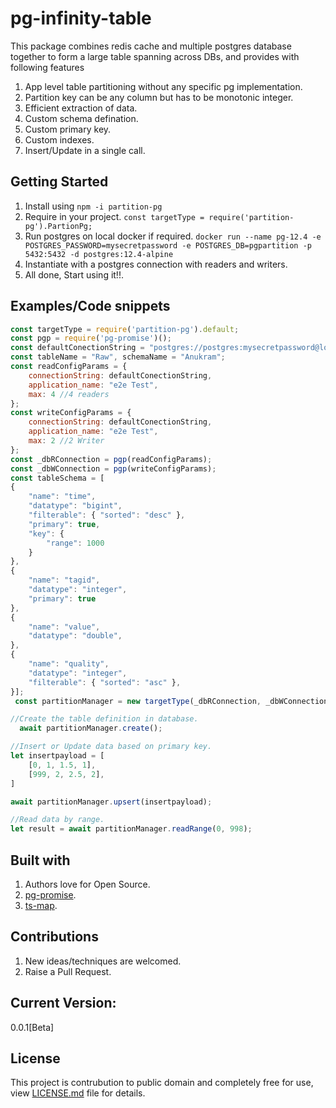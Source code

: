 # pg-infinity-table

This package combines redis cache and multiple postgres database together to form a large table spanning across DBs, and provides with following features
1. App level table partitioning without any specific pg implementation.
2. Partition key can be any column but has to be monotonic integer.
3. Efficient extraction of data.
4. Custom schema defination.
5. Custom primary key.
6. Custom indexes.
7. Insert/Update in a single call.

## Getting Started

1. Install using `npm -i partition-pg`
2. Require in your project. `const targetType = require('partition-pg').PartionPg;`
3. Run postgres on local docker if required. `docker run --name pg-12.4 -e POSTGRES_PASSWORD=mysecretpassword -e POSTGRES_DB=pgpartition -p 5432:5432 -d postgres:12.4-alpine`
3. Instantiate with a postgres connection with readers and writers. 
4. All done, Start using it!!.

## Examples/Code snippets

```javascript
const targetType = require('partition-pg').default;
const pgp = require('pg-promise')();
const defaultConectionString = "postgres://postgres:mysecretpassword@localhost:5432/pgpartition?application_name=perf-test";
const tableName = "Raw", schemaName = "Anukram";
const readConfigParams = {
    connectionString: defaultConectionString,
    application_name: "e2e Test",
    max: 4 //4 readers
};
const writeConfigParams = {
    connectionString: defaultConectionString,
    application_name: "e2e Test",
    max: 2 //2 Writer
};
const _dbRConnection = pgp(readConfigParams);
const _dbWConnection = pgp(writeConfigParams);
const tableSchema = [
{
    "name": "time",
    "datatype": "bigint",
    "filterable": { "sorted": "desc" },
    "primary": true,
    "key": {
        "range": 1000
    }
},
{
    "name": "tagid",
    "datatype": "integer",
    "primary": true
},
{
    "name": "value",
    "datatype": "double",
},
{
    "name": "quality",
    "datatype": "integer",
    "filterable": { "sorted": "asc" },
}];
 const partitionManager = new targetType(_dbRConnection, _dbWConnection, schemaName, tableName,tableSchema);

//Create the table definition in database.
  await partitionManager.create();

//Insert or Update data based on primary key.
let insertpayload = [
    [0, 1, 1.5, 1],
    [999, 2, 2.5, 2],
]

await partitionManager.upsert(insertpayload);

//Read data by range.
let result = await partitionManager.readRange(0, 998);

```

## Built with

1. Authors love for Open Source.
2. [pg-promise](https://www.npmjs.com/package/pg-promise).
3. [ts-map](https://www.npmjs.com/package/ts-map?activeTab=readme).

## Contributions

1. New ideas/techniques are welcomed.
2. Raise a Pull Request.

## Current Version:
0.0.1[Beta]

## License

This project is contrubution to public domain and completely free for use, view [LICENSE.md](/license.md) file for details.